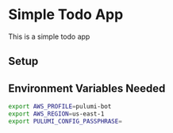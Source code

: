 # Simple Todo App

This is a simple todo app

## Setup

## Environment Variables Needed

```bash
export AWS_PROFILE=pulumi-bot
export AWS_REGION=us-east-1
export PULUMI_CONFIG_PASSPHRASE=
```